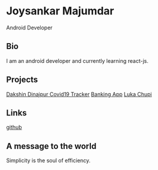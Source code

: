 # Joysankar Majumdar
Android Developer

## Bio
I am an android developer and currently learning react-js.

## Projects
[Dakshin Dinajpur Covid19 Tracker](https://github.com/JoyMajumdar2001/DakshinDinajpurCovid19)
[Banking App](https://github.com/JoyMajumdar2001/BankingApp)
[Luka Chupi](https://github.com/JoyMajumdar2001/LukaChupi)

## Links
[github](https://github.com/JoyMajumdar2001)

## A message to the world
Simplicity is the soul of efficiency.
